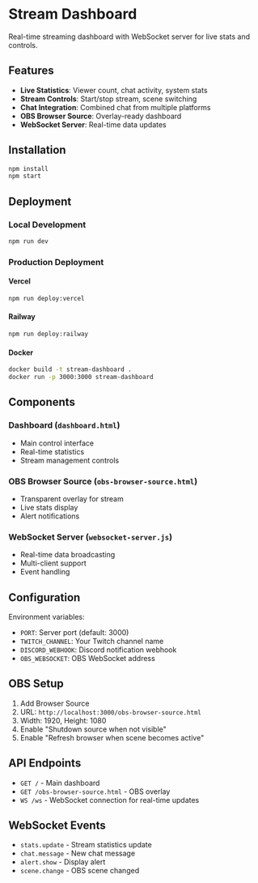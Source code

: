# Stream Dashboard

Real-time streaming dashboard with WebSocket server for live stats and controls.

## Features

- **Live Statistics**: Viewer count, chat activity, system stats
- **Stream Controls**: Start/stop stream, scene switching
- **Chat Integration**: Combined chat from multiple platforms
- **OBS Browser Source**: Overlay-ready dashboard
- **WebSocket Server**: Real-time data updates

## Installation

```bash
npm install
npm start
```

## Deployment

### Local Development
```bash
npm run dev
```

### Production Deployment

#### Vercel
```bash
npm run deploy:vercel
```

#### Railway
```bash
npm run deploy:railway
```

#### Docker
```bash
docker build -t stream-dashboard .
docker run -p 3000:3000 stream-dashboard
```

## Components

### Dashboard (`dashboard.html`)
- Main control interface
- Real-time statistics
- Stream management controls

### OBS Browser Source (`obs-browser-source.html`)
- Transparent overlay for stream
- Live stats display
- Alert notifications

### WebSocket Server (`websocket-server.js`)
- Real-time data broadcasting
- Multi-client support
- Event handling

## Configuration

Environment variables:
- `PORT`: Server port (default: 3000)
- `TWITCH_CHANNEL`: Your Twitch channel name
- `DISCORD_WEBHOOK`: Discord notification webhook
- `OBS_WEBSOCKET`: OBS WebSocket address

## OBS Setup

1. Add Browser Source
2. URL: `http://localhost:3000/obs-browser-source.html`
3. Width: 1920, Height: 1080
4. Enable "Shutdown source when not visible"
5. Enable "Refresh browser when scene becomes active"

## API Endpoints

- `GET /` - Main dashboard
- `GET /obs-browser-source.html` - OBS overlay
- `WS /ws` - WebSocket connection for real-time updates

## WebSocket Events

- `stats.update` - Stream statistics update
- `chat.message` - New chat message
- `alert.show` - Display alert
- `scene.change` - OBS scene changed